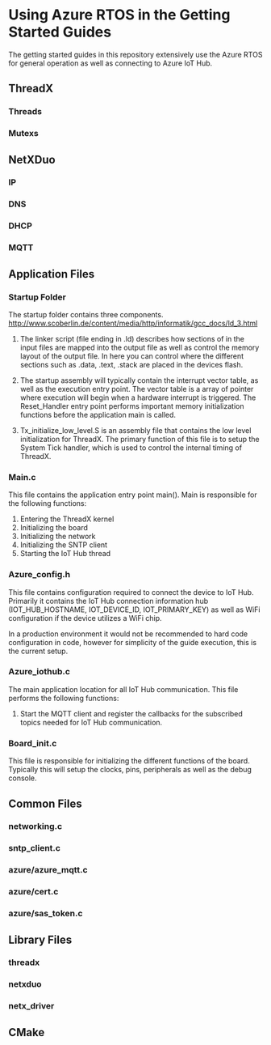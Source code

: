 # Using Azure RTOS in the Getting Started Guides

The getting started guides in this repository extensively use the Azure RTOS for general operation as well as connecting to Azure IoT Hub.

## ThreadX
### Threads
### Mutexs
## NetXDuo
### IP
### DNS
### DHCP
### MQTT

## Application Files

### Startup Folder

The startup folder contains three components.
http://www.scoberlin.de/content/media/http/informatik/gcc_docs/ld_3.html

1. The linker script (file ending in .ld) describes how sections of in the input files are mapped into the output file as well as control the memory layout of the output file. In here you can control where the different sections such as .data, .text, .stack are placed in the devices flash.

1. The startup assembly will typically contain the interrupt vector table, as well as the execution entry point. The vector table is a array of pointer where execution will begin when a hardware interrupt is triggered. The Reset_Handler entry point performs important memory initialization functions before the application main is called.

1. Tx_initialize_low_level.S is an assembly file that contains the low level initialization for ThreadX. The primary function of this file is to setup the System Tick handler, which is used to control the internal timing of ThreadX.

### Main.c

This file contains the application entry point main(). Main is responsible for the following functions:

1. Entering the ThreadX kernel
1. Initializing the board
1. Initializing the network
1. Initializing the SNTP client
1. Starting the IoT Hub thread

### Azure_config.h

This file contains configuration required to connect the device to IoT Hub. Primarily it contains the IoT Hub connection information hub (IOT_HUB_HOSTNAME, IOT_DEVICE_ID, IOT_PRIMARY_KEY) as well as WiFi configuration if the device utilizes a WiFi chip.

In a production environment it would not be recommended to hard code configuration in code, however for simplicity of the guide execution, this is the current setup.

### Azure_iothub.c

The main application location for all IoT Hub communication. This file performs the following functions:

1. Start the MQTT client and register the callbacks for the subscribed topics needed for IoT Hub communication.

### Board_init.c

This file is responsible for initializing the different functions of the board. Typically this will setup the clocks, pins, peripherals as well as the debug console.

## Common Files
### networking.c
### sntp_client.c
### azure/azure_mqtt.c
### azure/cert.c
### azure/sas_token.c


## Library Files
### threadx
### netxduo
### netx_driver

## CMake

